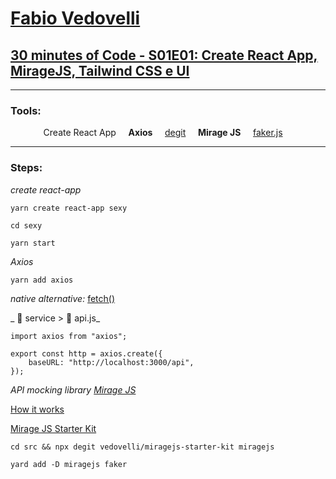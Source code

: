 # [Fabio Vedovelli](https://www.youtube.com/channel/UC1PUtdA_NktdtmRpF_UGG_w)

## [30 minutes of Code - S01E01: Create React App, MirageJS, Tailwind CSS e UI](https://www.youtube.com/watch?v=SFMoonh4jVU)

<hr/>

### Tools:

<div align="center">
    <span>Create React App</span>
    &nbsp;&nbsp;&nbsp;
    <span><strong>Axios</strong></span>
    &nbsp;&nbsp;&nbsp;
    <span><a href="https://github.com/Rich-Harris/degit#readme">degit</a></span>
    &nbsp;&nbsp;&nbsp;
    <span><strong>Mirage JS</strong></span>
    &nbsp;&nbsp;&nbsp;
    <span><a href="https://github.com/Marak/Faker.js#readme">faker.js</a></span>
    &nbsp;&nbsp;&nbsp;
    
</div>

<hr/>

### Steps:

_create react-app_  

````
yarn create react-app sexy
````

````
cd sexy
````

````
yarn start
````

_Axios_  

````
yarn add axios
````

_native alternative:_ [fetch()](https://developer.mozilla.org/en-US/docs/Web/API/Fetch_API/Using_Fetch)  


_ :file_folder: service > :page_facing_up: api.js_  

```
import axios from "axios";

export const http = axios.create({
    baseURL: "http://localhost:3000/api",
});
```

_API mocking library [Mirage JS](https://miragejs.com/)_  

[How it works](https://miragejs.com/docs/getting-started/introduction/)  

[Mirage JS Starter Kit](https://github.com/vedovelli/miragejs-starter-kit)  

```
cd src && npx degit vedovelli/miragejs-starter-kit miragejs
```

```
yard add -D miragejs faker
```